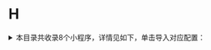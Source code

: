 # H
<details>
<summary>
本目录共收录8个小程序，详情见如下，单击导入对应配置：
</summary>

- [华住会](https://quantumult.app/x/open-app/add-resource?remote-resource=%7B%22rewrite_remote%22%3A%20%5B%22https%3A%2F%2Fraw.githubusercontent.com%2Fzirawell%2FR-Store%2Fmain%2FRule%2FQuanX%2FAdblock%2FApplet%2FWechat%2FH%2F%E5%8D%8E%E4%BD%8F%E4%BC%9A%2Frewrite%2Fhuazhu.conf%2C%20tag%3D%E5%8D%8E%E4%BD%8F%E4%BC%9A%22%5D%7D)
- [哈啰](https://quantumult.app/x/open-app/add-resource?remote-resource=%7B%22rewrite_remote%22%3A%20%5B%22https%3A%2F%2Fraw.githubusercontent.com%2Fzirawell%2FR-Store%2Fmain%2FRule%2FQuanX%2FAdblock%2FApplet%2FWechat%2FH%2F%E5%93%88%E5%95%B0%2Frewrite%2Fhellobike.conf%2C%20tag%3D%E5%93%88%E5%95%B0%22%5D%7D)
- [横店电影](https://quantumult.app/x/open-app/add-resource?remote-resource=%7B%22rewrite_remote%22%3A%20%5B%22https%3A%2F%2Fraw.githubusercontent.com%2Fzirawell%2FR-Store%2Fmain%2FRule%2FQuanX%2FAdblock%2FApplet%2FWechat%2FH%2F%E6%A8%AA%E5%BA%97%E7%94%B5%E5%BD%B1%2Frewrite%2Fhengdianfilm.conf%2C%20tag%3D%E6%A8%AA%E5%BA%97%E7%94%B5%E5%BD%B1%22%5D%7D)
- [汇付天下商户服务](https://quantumult.app/x/open-app/add-resource?remote-resource=%7B%22rewrite_remote%22%3A%20%5B%22https%3A%2F%2Fraw.githubusercontent.com%2Fzirawell%2FR-Store%2Fmain%2FRule%2FQuanX%2FAdblock%2FApplet%2FWechat%2FH%2F%E6%B1%87%E4%BB%98%E5%A4%A9%E4%B8%8B%E5%95%86%E6%88%B7%E6%9C%8D%E5%8A%A1%2Frewrite%2Fcloudpnr.conf%2C%20tag%3D%E6%B1%87%E4%BB%98%E5%A4%A9%E4%B8%8B%E5%95%86%E6%88%B7%E6%9C%8D%E5%8A%A1%22%5D%7D)
- [海尔服务](https://quantumult.app/x/open-app/add-resource?remote-resource=%7B%22rewrite_remote%22%3A%20%5B%22https%3A%2F%2Fraw.githubusercontent.com%2Fzirawell%2FR-Store%2Fmain%2FRule%2FQuanX%2FAdblock%2FApplet%2FWechat%2FH%2F%E6%B5%B7%E5%B0%94%E6%9C%8D%E5%8A%A1%2Frewrite%2Fhaiersmarthomes.conf%2C%20tag%3D%E6%B5%B7%E5%B0%94%E6%9C%8D%E5%8A%A1%22%5D%7D)
- [盒马鲜生](https://quantumult.app/x/open-app/add-resource?remote-resource=%7B%22rewrite_remote%22%3A%20%5B%22https%3A%2F%2Fraw.githubusercontent.com%2Fzirawell%2FR-Store%2Fmain%2FRule%2FQuanX%2FAdblock%2FApplet%2FWechat%2FH%2F%E7%9B%92%E9%A9%AC%E9%B2%9C%E7%94%9F%2Frewrite%2Ffreshippo.conf%2C%20tag%3D%E7%9B%92%E9%A9%AC%E9%B2%9C%E7%94%9F%22%5D%7D)
- [花小猪打车](https://quantumult.app/x/open-app/add-resource?remote-resource=%7B%22filter_remote%22%3A%20%5B%22https%3A%2F%2Fraw.githubusercontent.com%2Fzirawell%2FR-Store%2Fmain%2FRule%2FQuanX%2FAdblock%2FApplet%2FWechat%2FH%2F%E8%8A%B1%E5%B0%8F%E7%8C%AA%E6%89%93%E8%BD%A6%2Ffilter%2Fhongyibo.list%2C%20tag%3D%E8%8A%B1%E5%B0%8F%E7%8C%AA%E6%89%93%E8%BD%A6%22%5D%2C%22rewrite_remote%22%3A%20%5B%22https%3A%2F%2Fraw.githubusercontent.com%2Fzirawell%2FR-Store%2Fmain%2FRule%2FQuanX%2FAdblock%2FApplet%2FWechat%2FH%2F%E8%8A%B1%E5%B0%8F%E7%8C%AA%E6%89%93%E8%BD%A6%2Frewrite%2Fhongyibo.conf%2C%20tag%3D%E8%8A%B1%E5%B0%8F%E7%8C%AA%E6%89%93%E8%BD%A6%22%5D%7D)
- [货拉拉](https://quantumult.app/x/open-app/add-resource?remote-resource=%7B%22rewrite_remote%22%3A%20%5B%22https%3A%2F%2Fraw.githubusercontent.com%2Fzirawell%2FR-Store%2Fmain%2FRule%2FQuanX%2FAdblock%2FApplet%2FWechat%2FH%2F%E8%B4%A7%E6%8B%89%E6%8B%89%2Frewrite%2Fhuolala.conf%2C%20tag%3D%E8%B4%A7%E6%8B%89%E6%8B%89%22%5D%7D)

</details>